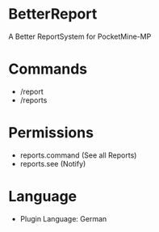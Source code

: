 # BetterReport
A Better ReportSystem for PocketMine-MP

# Commands
- /report <user> <reason>
- /reports

# Permissions
- reports.command (See all Reports)
- reports.see (Notify)

# Language
- Plugin Language: German
